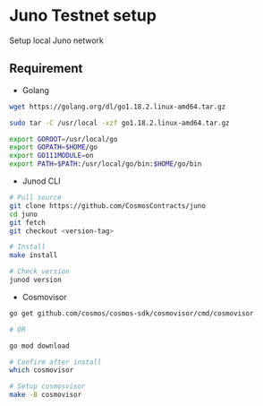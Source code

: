 # Juno Testnet setup

Setup local Juno network

## Requirement

- Golang

```bash
wget https://golang.org/dl/go1.18.2.linux-amd64.tar.gz

sudo tar -C /usr/local -xzf go1.18.2.linux-amd64.tar.gz
```

```bash
export GOROOT=/usr/local/go
export GOPATH=$HOME/go
export GO111MODULE=on
export PATH=$PATH:/usr/local/go/bin:$HOME/go/bin
```

- Junod CLI

```bash
# Pull source
git clone https://github.com/CosmosContracts/juno
cd juno
git fetch
git checkout <version-tag>

# Install
make install

# Check version
junod version
```

- Cosmovisor

```bash
go get github.com/cosmos/cosmos-sdk/cosmovisor/cmd/cosmovisor

# OR

go mod download

# Confirm after install
which cosmovisor
```

```bash
# Setup cosmosvisor
make -B cosmovisor
```
